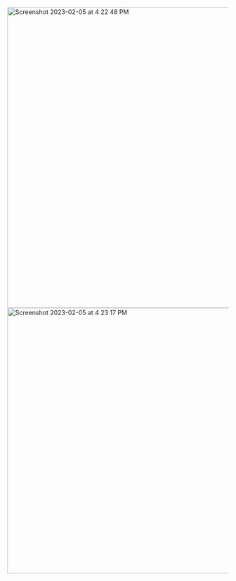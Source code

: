 <img width="684" alt="Screenshot 2023-02-05 at 4 22 48 PM" src="https://user-images.githubusercontent.com/46549862/216855343-df29607a-74bf-43eb-af35-fff84e5f8802.png">
<img width="604" alt="Screenshot 2023-02-05 at 4 23 17 PM" src="https://user-images.githubusercontent.com/46549862/216855346-6416edc0-f507-448d-a2e8-54963218902d.png">
